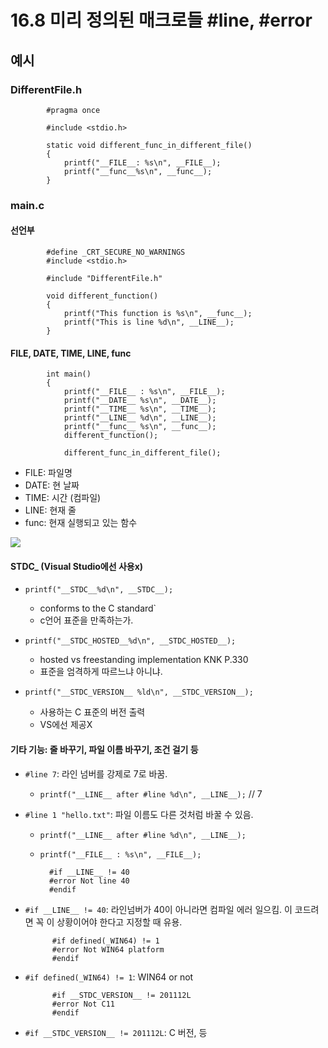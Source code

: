 # 16.8 미리 정의된 매크로들 #line, #error
## 예시

### DifferentFile.h

            #pragma once

            #include <stdio.h>

            static void different_func_in_different_file()
            {
                printf("__FILE__: %s\n", __FILE__);
                printf("__func__%s\n", __func__);
            }

### main.c
#### 선언부
            #define _CRT_SECURE_NO_WARNINGS
            #include <stdio.h>

            #include "DifferentFile.h"

            void different_function()
            {
                printf("This function is %s\n", __func__);
                printf("This is line %d\n", __LINE__);
            }
#### FILE, DATE, TIME, LINE, func
            int main()
            {
                printf("__FILE__ : %s\n", __FILE__);
                printf("__DATE__ %s\n", __DATE__);
                printf("__TIME__ %s\n", __TIME__);
                printf("__LINE__ %d\n", __LINE__);
                printf("__func__ %s\n", __func__);
                different_function();

                different_func_in_different_file();
* FILE: 파일명
* DATE: 현 날짜
* TIME: 시간 (컴파일)
* LINE: 현재 줄
* func: 현재 실행되고 있는 함수

<img src="https://github.com/uber9ma/following_C/blob/master/images/chapter16/pre11.png?raw=true">


#### __STDC___ (Visual Studio에선 사용x)
* `printf("__STDC__%d\n", __STDC__);` 
    - conforms to the C standard`
    - c언어 표준을 만족하는가.

* `printf("__STDC_HOSTED__%d\n", __STDC_HOSTED__);`
    - hosted vs freestanding implementation KNK P.330
	- 표준을 엄격하게 따르느냐 아니냐.

* `printf("__STDC_VERSION__ %ld\n", __STDC_VERSION__);`
    - 사용하는 C 표준의 버전 출력
	- VS에선 제공X
	
#### 기타 기능: 줄 바꾸기, 파일 이름 바꾸기, 조건 걸기 등
* `#line 7`: 라인 넘버를 강제로 7로 바꿈.
    - `printf("__LINE__ after #line %d\n", __LINE__);` // 7

* `#line 1 "hello.txt"`: 파일 이름도 다른 것처럼 바꿀 수 있음.
    - `printf("__LINE__ after #line %d\n", __LINE__);`
    - `printf("__FILE__ : %s\n", __FILE__);`


            #if __LINE__ != 40
            #error Not line 40
            #endif 
* `#if __LINE__ != 40`: 라인넘버가 40이 아니라면 컴파일 에러 일으킴. 이 코드려면 꼭 이 상황이어야 한다고 지정할 때 유용.


            #if defined(_WIN64) != 1
            #error Not WIN64 platform
            #endif
* `#if defined(_WIN64) != 1`: WIN64 or not

            #if __STDC_VERSION__ != 201112L
            #error Not C11
            #endif
* `#if __STDC_VERSION__ != 201112L`: C 버전, 등

